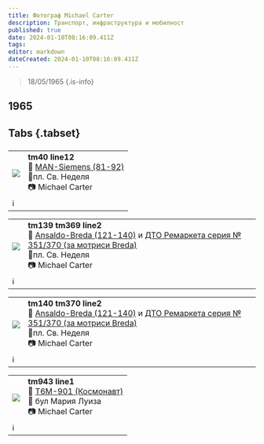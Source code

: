 ```yaml
---
title: Фотограф Michael Carter
description: Транспорт, инфраструктура и мобилност
published: true
date: 2024-01-10T08:16:09.411Z
tags: 
editor: markdown
dateCreated: 2024-01-10T08:16:09.411Z
---
```


> 18/05/1965
{.is-info}

  
  
## 1965
## Tabs {.tabset}
###
<!--следващ пост--> 
<div class="table-responsive"><table style="width:100%"><tr>
<td><img src="https://drive.google.com/uc?id=1y2xxsV-2miqshn-7K6jk-Ljgy85UareP"></td>
<td><b>tm40 line12</b><br> 🚋 <a href="/bg/public-transport/fleet-list/1935-MAN-Siemens">MAN-Siemens (81-92)</a><br>📌пл. Св. Неделя <br> 📷 Michael Carter</td></tr>
  <td colspan=2 >ℹ️ </td></table></div>
  
  
  <!--следващ пост--> 
<div class="table-responsive"><table style="width:100%"><tr>
<td><img src="https://drive.google.com/uc?id=1AlHo-XelXpE8l4BatNmdr7KGPXBArVhl"></td>
<td><b>tm139 tm369 line2</b><br> 🚋 <a href="/bg/public-transport/fleet-list/1938-Ansaldo-Breda">Ansaldo-Breda (121-140)</a> и <a href="/bg/public-transport/fleet-list/1937-DTO-351-370">ДТО Ремаркета серия № 351/370 (за мотриси Breda)</a> <br>📌пл. Св. Неделя <br> 📷 Michael Carter</td></tr>
  <td colspan=2 >ℹ️ </td></table></div>

  <!--следващ пост--> 
<div class="table-responsive"><table style="width:100%"><tr>
<td><img src="https://drive.google.com/uc?id=1hV2ao4yMYykidx69oLeLyGvT2R0J6l2W"></td>
<td><b>tm140 tm370 line2</b><br> 🚋 <a href="/bg/public-transport/fleet-list/1938-Ansaldo-Breda">Ansaldo-Breda (121-140)</a> и <a href="/bg/public-transport/fleet-list/1937-DTO-351-370">ДТО Ремаркета серия № 351/370 (за мотриси Breda)</a> <br>📌пл. Св. Неделя <br> 📷 Michael Carter</td></tr>
  <td colspan=2 >ℹ️ </td></table></div>

<!--следващ пост--> 
<div class="table-responsive"><table style="width:100%"><tr>
<td><img src="https://drive.google.com/uc?id=1EAMpASp2yl2kTNsfIVuxVDkm0aG5sZqB"></td>
<td><b>tm943 line1</b><br> 🚋 <a href="/bg/public-transport/fleet-list/1962-T6M-901">Т6М-901 (Космонавт)</a> <br>📌 бул Мария Луиза <br> 📷 Michael Carter</td></tr>
  <td colspan=2 >ℹ️ </td></table></div>
  
  

 